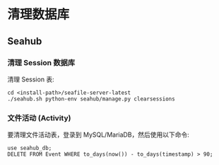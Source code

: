 # 清理数据库

## Seahub

### 清理 Session 数据库

清理 Session 表:

    cd <install-path>/seafile-server-latest
    ./seahub.sh python-env seahub/manage.py clearsessions


### 文件活动 (Activity)

要清理文件活动表，登录到 MySQL/MariaDB，然后使用以下命令:

    use seahub_db;
    DELETE FROM Event WHERE to_days(now()) - to_days(timestamp) > 90;
